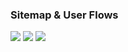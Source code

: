 ### Sitemap & User Flows
<img src="https://i.imgur.com/SkG9t5s.png?1"/> 
<img src="https://i.imgur.com/buKV6li.png" />
<img src="https://i.imgur.com/5N8mail.png"/>

